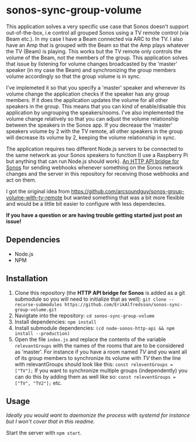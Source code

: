 # sonos-sync-group-volume

This application solves a very specific use case that Sonos doesn't support out-of-the-box, i.e control all grouped Sonos using a TV remote control (via Beam etc.).
In my case I have a Beam connected via ARC to the TV. I also have an Amp that is grouped with the Beam so that the Amp plays whatever the TV (Beam) is playing. This works but the TV remote only controls the volume of the Beam, not the members of the group. This application solves that issue by listening for volume changes broadcasted by the 'master' speaker (in my case the Beam) and synchronizing the group members volume accordingly so that the group volume is in sync.

I've implemeted it so that you specify a 'master' speaker and whenever its volume change the application checks if the speaker has any group members. If it does the application updates the volume for all other speakers in the group. This means that you can kind of enable/disable this application by ungrouping the speakers/rooms.
I've also implemented the volume change relatively so that you can adjust the volume relationship between the speakers in the Sonos app. If you decrease the 'master' speakers volume by 2 with the TV remote, all other speakers in the group will decrease its volume by 2, keeping the volume relationship in sync.

The application requires two different Node.js servers to be connected to the same network as your Sonos speakers to function (I use a Raspberry Pi but anything that can run Node.js should work).
[An HTTP API bridge for Sonos](https://github.com/jishi/node-sonos-http-api) for sending webhooks whenever something on the Sonos network changes and the server in this repository for receiving those webhooks and act on them.

I got the original idea from https://github.com/arcsoundguy/sonos-group-volume-with-tv-remote but wanted something that was a bit more flexible and would be a little bit easier to configure with less dependecies.

**If you have a question or are having trouble getting started just post an issue!**

## Dependencies

- Node.js
- NPM

## Installation

1. Clone this repository (the **HTTP API bridge for Sonos** is added as a git submodule so you will need to initialize that as well):
   `git clone --recurse-submodules https://github.com/ErikAlfredsson/sonos-sync-group-volume.git`
2. Navigtate into the repository: `cd sonos-sync-group-volume`
3. Install dependencies: `npm install`
4. Install submodule dependencies: `(cd node-sonos-http-api && npm install --production)`
5. Open the file `index.js` and replace the contents of the variable `relevantGroups` with the names of the rooms that are to be considered as 'master'.
   For instance if you have a room named _TV_ and you want all of its group members to synchronize its volume with _TV_ then the line with relevantGroups should look like this:
   `const releventGroups = ["TV"];`
   If you want to synchronize multiple groups (independently) you can do this by adding them as well like so:
   `const releventGroups = ["TV", "TV2"];` etc.

## Usage

_Ideally you would want to daemonize the process with systemd for instance but I won't cover that in this readme._

Start the server with `npm start`.
